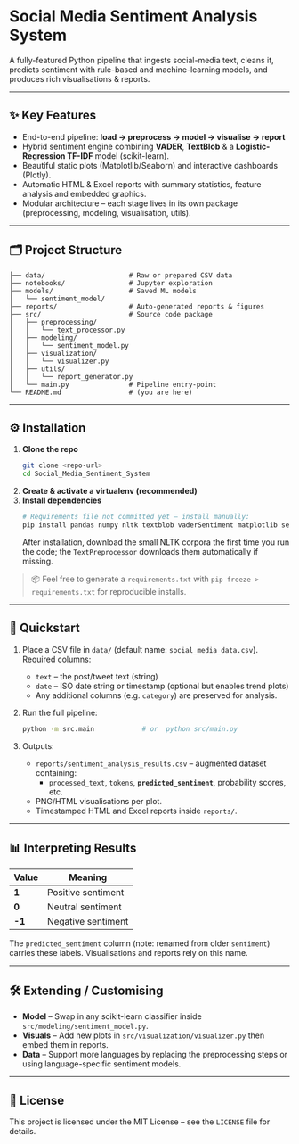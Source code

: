 # Social Media Sentiment Analysis System

A fully-featured Python pipeline that ingests social-media text, cleans it, predicts sentiment with rule-based and machine-learning models, and produces rich visualisations & reports.

---

## ✨ Key Features

* End-to-end pipeline: **load → preprocess → model → visualise → report**
* Hybrid sentiment engine combining **VADER**, **TextBlob** & a **Logistic-Regression TF-IDF** model (scikit-learn).
* Beautiful static plots (Matplotlib/Seaborn) and interactive dashboards (Plotly).
* Automatic HTML & Excel reports with summary statistics, feature analysis and embedded graphics.
* Modular architecture – each stage lives in its own package (preprocessing, modeling, visualisation, utils).

---

## 🗂️ Project Structure

```
├── data/                     # Raw or prepared CSV data
├── notebooks/                # Jupyter exploration
├── models/                   # Saved ML models
│   └── sentiment_model/
├── reports/                  # Auto-generated reports & figures
├── src/                      # Source code package
│   ├── preprocessing/
│   │   └── text_processor.py
│   ├── modeling/
│   │   └── sentiment_model.py
│   ├── visualization/
│   │   └── visualizer.py
│   ├── utils/
│   │   └── report_generator.py
│   └── main.py               # Pipeline entry-point
└── README.md                 # (you are here)
```

---

## ⚙️ Installation

1. **Clone the repo**
   ```bash
   git clone <repo-url>
   cd Social_Media_Sentiment_System
   ```
2. **Create & activate a virtualenv (recommended)**
3. **Install dependencies**
   ```bash
   # Requirements file not committed yet – install manually:
   pip install pandas numpy nltk textblob vaderSentiment matplotlib seaborn plotly wordcloud scikit-learn joblib openpyxl
   ```
   After installation, download the small NLTK corpora the first time you run the code; the `TextPreprocessor` downloads them automatically if missing.

> 📦 Feel free to generate a `requirements.txt` with `pip freeze > requirements.txt` for reproducible installs.

---

## 🚀 Quickstart

1. Place a CSV file in `data/` (default name: `social_media_data.csv`).  Required columns:
   * `text` – the post/tweet text (string)
   * `date` – ISO date string or timestamp (optional but enables trend plots)
   * Any additional columns (e.g. `category`) are preserved for analysis.

2. Run the full pipeline:
   ```bash
   python -m src.main            # or  python src/main.py
   ```

3. Outputs:
   * `reports/sentiment_analysis_results.csv` – augmented dataset containing:
     * `processed_text`, `tokens`, **`predicted_sentiment`**, probability scores, etc.
   * PNG/HTML visualisations per plot.
   * Timestamped HTML and Excel reports inside `reports/`.

---

## 📊 Interpreting Results

| Value | Meaning |
|-------|---------|
| **1** | Positive sentiment |
| **0** | Neutral sentiment |
| **-1** | Negative sentiment |

The `predicted_sentiment` column (note: renamed from older `sentiment`) carries these labels.  Visualisations and reports rely on this name.

---

## 🛠️ Extending / Customising

* **Model** – Swap in any scikit-learn classifier inside `src/modeling/sentiment_model.py`.
* **Visuals** – Add new plots in `src/visualization/visualizer.py` then embed them in reports.
* **Data** – Support more languages by replacing the preprocessing steps or using language-specific sentiment models.

---

## 📄 License

This project is licensed under the MIT License – see the `LICENSE` file for details.
